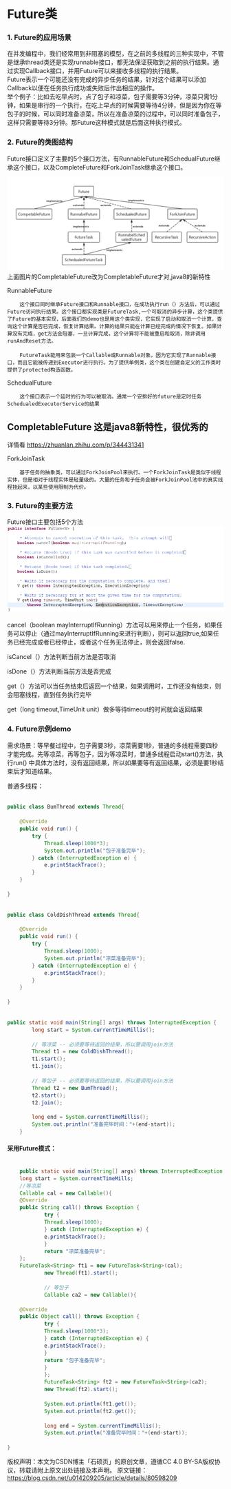 # Future类

### 1. Future的应用场景

在并发编程中，我们经常用到非阻塞的模型，在之前的多线程的三种实现中，不管是继承thread类还是实现runnable接口，都无法保证获取到之前的执行结果。通过实现Callback接口，并用Future可以来接收多线程的执行结果。   
Future表示一个可能还没有完成的异步任务的结果，针对这个结果可以添加Callback以便在任务执行成功或失败后作出相应的操作。   
举个例子：比如去吃早点时，点了包子和凉菜，包子需要等3分钟，凉菜只需1分钟，如果是串行的一个执行，在吃上早点的时候需要等待4分钟，但是因为你在等包子的时候，可以同时准备凉菜，所以在准备凉菜的过程中，可以同时准备包子，这样只需要等待3分钟。那Future这种模式就是后面这种执行模式。

### 2. Future的类图结构

Future接口定义了主要的5个接口方法，有RunnableFuture和SchedualFuture继承这个接口，以及CompleteFuture和ForkJoinTask继承这个接口。

![img.png](img.png)    
上面图片的CompletableFuture改为CompletableFuture才对,java8的新特性

RunnableFuture

        这个接口同时继承Future接口和Runnable接口，在成功执行run（）方法后，可以通过Future访问执行结果。这个接口都实现类是FutureTask,一个可取消的异步计算，这个类提供了Future的基本实现，后面我们的demo也是用这个类实现，它实现了启动和取消一个计算，查询这个计算是否已完成，恢复计算结果。计算的结果只能在计算已经完成的情况下恢复。如果计算没有完成，get方法会阻塞，一旦计算完成，这个计算将不能被重启和取消，除非调用runAndReset方法。

        FutureTask能用来包装一个Callable或Runnable对象，因为它实现了Runnable接口，而且它能被传递到Executor进行执行。为了提供单例类，这个类在创建自定义的工作类时提供了protected构造函数。

SchedualFuture

        这个接口表示一个延时的行为可以被取消。通常一个安排好的future是定时任务SchedualedExecutorService的结果

## CompletableFuture 这是java8新特性，很优秀的

详情看  <https://zhuanlan.zhihu.com/p/344431341>

ForkJoinTask

        基于任务的抽象类，可以通过ForkJoinPool来执行。一个ForkJoinTask是类似于线程实体，但是相对于线程实体是轻量级的。大量的任务和子任务会被ForkJoinPool池中的真实线程挂起来，以某些使用限制为代价。

### 3. Future的主要方法

Future接口主要包括5个方法
![img_2.png](img_2.png)

cancel（boolean
mayInterruptIfRunning）方法可以用来停止一个任务，如果任务可以停止（通过mayInterruptIfRunning来进行判断），则可以返回true,如果任务已经完成或者已经停止，或者这个任务无法停止，则会返回false.

isCancel（）方法判断当前方法是否取消

isDone（）方法判断当前方法是否完成

get（）方法可以当任务结束后返回一个结果，如果调用时，工作还没有结束，则会阻塞线程，直到任务执行完毕

get（long timeout,TimeUnit unit）做多等待timeout的时间就会返回结果

### 4. Future示例demo

需求场景：等早餐过程中，包子需要3秒，凉菜需要1秒，普通的多线程需要四秒才能完成。先等凉菜，再等包子，因为等凉菜时，普通多线程启动start()方法，执行run()
中具体方法时，没有返回结果，所以如果要等有返回结果，必须是要1秒结束后才知道结果。

普通多线程：

```java

public class BumThread extends Thread{
	
	@Override
	public void run() {
		try {
			Thread.sleep(1000*3);
			System.out.println("包子准备完毕");
		} catch (InterruptedException e) {
			e.printStackTrace();
		}
	}
 
}

```

```java

public class ColdDishThread extends Thread{
	
	@Override
	public void run() {
		try {
			Thread.sleep(1000);
			System.out.println("凉菜准备完毕");
		} catch (InterruptedException e) {
			e.printStackTrace();
		}
	}
 
}
```

```java

public static void main(String[] args) throws InterruptedException {
		long start = System.currentTimeMillis();
		
		// 等凉菜 -- 必须要等待返回的结果，所以要调用join方法
		Thread t1 = new ColdDishThread();
		t1.start();
		t1.join();
		
		// 等包子 -- 必须要等待返回的结果，所以要调用join方法
		Thread t2 = new BumThread();
		t2.start();
		t2.join();
		
		long end = System.currentTimeMillis();
		System.out.println("准备完毕时间："+(end-start));
	}
```

#### 采用Future模式：

```java

	public static void main(String[] args) throws InterruptedException, ExecutionException {
    long start = System.currentTimeMills; 
    //等凉菜
    Callable cal = new Callable(){
    @Override
    public String call() throws Exception {
            try {
            Thread.sleep(1000);
            } catch (InterruptedException e) {
            e.printStackTrace();
            }
            return "凉菜准备完毕";
    };
    FutureTask<String> ft1 = new FutureTask<String>(cal);
            new Thread(ft1).start();

            // 等包子
            Callable ca2 = new Callable(){

    @Override
    public Object call() throws Exception {
            try {
            Thread.sleep(1000*3);
            } catch (InterruptedException e) {
            e.printStackTrace();
            }
            return "包子准备完毕";
            }
            };
            FutureTask<String> ft2 = new FutureTask<String>(ca2);
            new Thread(ft2).start();

            System.out.println(ft1.get());
            System.out.println(ft2.get());

            long end = System.currentTimeMillis();
            System.out.println("准备完毕时间："+(end-start));
    
}
```

版权声明：本文为CSDN博主「石硕页」的原创文章，遵循CC 4.0 BY-SA版权协议，转载请附上原文出处链接及本声明。
原文链接：https://blog.csdn.net/u014209205/article/details/80598209 